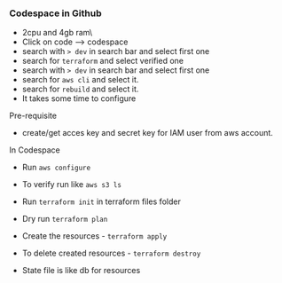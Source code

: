 ### Codespace in Github
- 2cpu and 4gb ram\
- Click on code --> codespace
- search with `> dev` in search bar and select first one
- search for `terraform` and select verified one
- search with `> dev` in search bar and select first one
- search for `aws cli` and select it.
- search for `rebuild` and select it.
- It takes some time to configure

Pre-requisite
- create/get acces key and secret key for IAM user from aws account.

In Codespace
- Run `aws configure`
- To verify run like `aws s3 ls`
- Run `terraform init` in terraform files folder
- Dry run `terraform plan`
- Create the resources - `terraform apply`
- To delete created resources - `terraform destroy`

- State file is like db for resources
